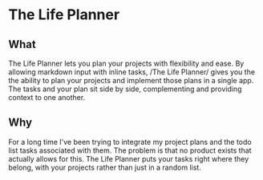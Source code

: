 # The Life Planner

## What

The Life Planner lets you plan your projects with flexibility and ease. By allowing markdown input with inline tasks, /The Life Planner/ gives you the the ability to plan your projects and implement those plans in a single app. The tasks and your plan sit side by side, complementing and providing context to one another. 

## Why

For a long time I've been trying to integrate my project plans and the todo list tasks associated with them. The problem is that no product exists that actually allows for this. The Life Planner puts your tasks right where they belong, with your projects rather than just in a random list.

